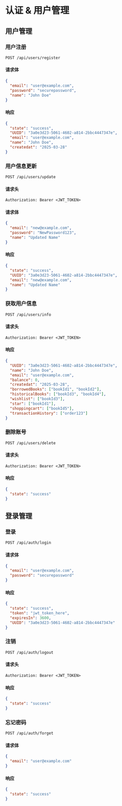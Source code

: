 # 认证 & 用户管理

## 用户管理

### 用户注册

```http
POST /api/users/register
```

#### 请求体

```json
{
  "email": "user@example.com",
  "password": "securepassword",
  "name": "John Doe"
}
```

#### 响应

```json
{
  "state": "success",
  "UUID": "3a0e3d23-5061-4602-a814-2bbc4447347e",
  "email": "user@example.com",
  "name": "John Doe",
  "createdat": "2025-03-28"
}
```

### 用户信息更新

```http
POST /api/users/update
```

#### 请求头

```http
Authorization: Bearer <JWT_TOKEN>
```

#### 请求体

```json
{
  "email": "new@example.com",
  "password": "NewPassword123",
  "name": "Updated Name"
}
```

#### 响应

```json
{
  "state": "success",
  "UUID": "3a0e3d23-5061-4602-a814-2bbc4447347e",
  "email": "new@example.com",
  "name": "Updated Name"
}
```

### 获取用户信息

```http
POST /api/users/info
```

#### 请求头

```http
Authorization: Bearer <JWT_TOKEN>
```

#### 响应

```json
{
  "UUID": "3a0e3d23-5061-4602-a814-2bbc4447347e",
  "name": "John Doe",
  "email": "user@example.com",
  "balance": 0,
  "createdat": "2025-03-28",
  "borrowedBooks": ["bookId1", "bookId2"],
  "historicalBooks": ["bookId3", "bookId4"],
  "wishlist": ["bookId3"],
  "star": ["bookId1"],
  "shoppingcart": ["bookId5"],
  "transactionHistory": ["order123"]
}
```

### 删除账号

```http
POST /api/users/delete
```

#### 请求头

```http
Authorization: Bearer <JWT_TOKEN>
```

#### 响应

```json
{
  "state": "success"
}
```

## 登录管理

### 登录

```http
POST /api/auth/login
```

#### 请求体

```json
{
  "email": "user@example.com",
  "password": "securepassword"
}
```

#### 响应

```json
{
  "state": "success",
  "token": "jwt_token_here",
  "expiresIn": 3600,
  "UUID": "3a0e3d23-5061-4602-a814-2bbc4447347e"
}
```

### 注销

```http
POST /api/auth/logout
```

#### 请求头

```http
Authorization: Bearer <JWT_TOKEN>
```

#### 响应

```json
{
  "state": "success"
}
```

### 忘记密码

```http
POST /api/auth/forget
```

#### 请求体

```json
{
  "email": "user@example.com"
}
```

#### 响应

```json
{
  "state": "success"
}
```